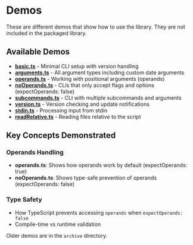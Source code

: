 # Demos

These are different demos that show how to use the library. They are not included in the packaged library.

## Available Demos

- **[basic.ts](basic.ts)** - Minimal CLI setup with version handling
- **[arguments.ts](arguments.ts)** - All argument types including custom date arguments
- **[operands.ts](operands.ts)** - Working with positional arguments (operands)
- **[noOperands.ts](noOperands.ts)** - CLIs that only accept flags and options (expectOperands: false)
- **[subcommands.ts](subcommands.ts)** - CLI with multiple subcommands and arguments
- **[version.ts](version.ts)** - Version checking and update notifications
- **[stdin.ts](stdin.ts)** - Processing input from stdin
- **[readRelative.ts](readRelative.ts)** - Reading files relative to the script

## Key Concepts Demonstrated

### Operands Handling

- **operands.ts**: Shows how operands work by default (expectOperands: true)
- **noOperands.ts**: Shows type-safe prevention of operands (expectOperands: false)

### Type Safety

- How TypeScript prevents accessing `operands` when `expectOperands: false`
- Compile-time vs runtime validation

Older demos are in the `archive` directory.
